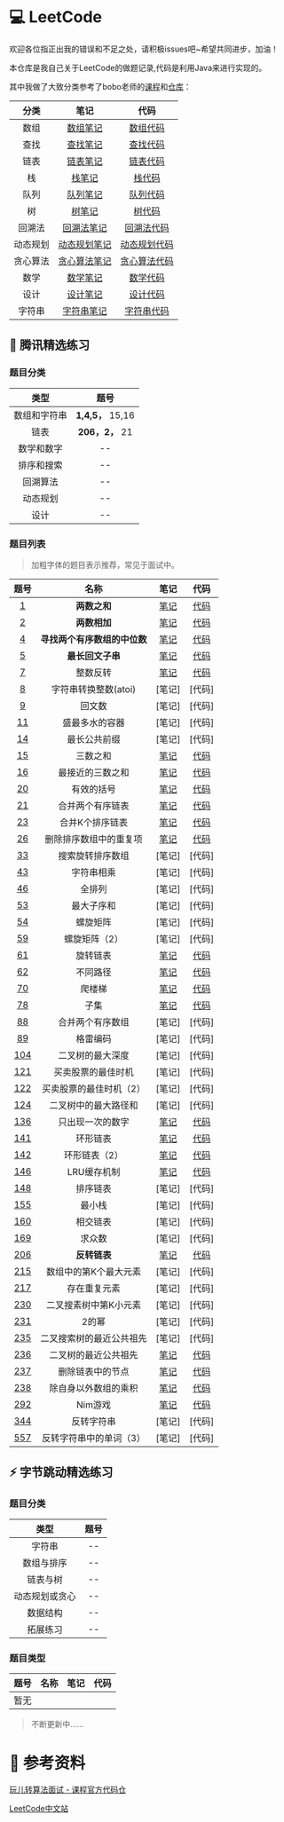 # :computer: LeetCode

欢迎各位指正出我的错误和不足之处，请积极issues吧~希望共同进步，加油！

本仓库是我自己关于LeetCode的做题记录,代码是利用Java来进行实现的。


其中我做了大致分类参考了bobo老师的[课程](https://coding.imooc.com/class/82.html)和[仓库](https://github.com/liuyubobobo/Play-with-Algorithm-Interview)：

| 分类 |  笔记 | 代码 |
| :--: | :--: | :--: |
| 数组 | [数组笔记](https://github.com/IvanLu1024/LeetCode/blob/master/notes/array.md)| [数组代码](https://github.com/IvanLu1024/LeetCode/tree/master/src/array) |
| 查找 | [查找笔记](https://github.com/IvanLu1024/LeetCode/blob/master/notes/findTable.md) | [查找代码](https://github.com/IvanLu1024/LeetCode/tree/master/src/find)|
| 链表 | [链表笔记](https://github.com/IvanLu1024/LeetCode/blob/master/notes/linkedList.md)| [链表代码](https://github.com/IvanLu1024/LeetCode/tree/master/src/linkedList)|
| 栈 | [栈笔记](https://github.com/IvanLu1024/LeetCode/blob/master/notes/stack.md)| [栈代码](https://github.com/IvanLu1024/LeetCode/tree/master/src/stack)|
| 队列 | [队列笔记](https://github.com/IvanLu1024/LeetCode/tree/master/src/queue)| [队列代码](https://github.com/IvanLu1024/LeetCode/tree/master/src/queue)|
| 树 | [树笔记](https://github.com/IvanLu1024/LeetCode/blob/master/notes/tree.md) | [树代码](https://github.com/IvanLu1024/LeetCode/tree/master/src/tree)|
| 回溯法 | [回溯法笔记](https://github.com/IvanLu1024/LeetCode/blob/master/notes/backTrack.md)| [回溯法代码](https://github.com/IvanLu1024/LeetCode/tree/master/src/backTrack)|
| 动态规划 | [动态规划笔记](https://github.com/IvanLu1024/LeetCode/blob/master/notes/dp.md)| [动态规划代码](https://github.com/IvanLu1024/LeetCode/tree/master/src/dp)|
| 贪心算法 | [贪心算法笔记](https://github.com/IvanLu1024/LeetCode/blob/master/notes/greedy.md)| [贪心算法代码](https://github.com/IvanLu1024/LeetCode/tree/master/src/greedy)|
| 数学 | [数学笔记](https://github.com/IvanLu1024/LeetCode/blob/master/notes/math.md)| [数学代码](https://github.com/IvanLu1024/LeetCode/tree/master/src/math)|
| 设计 | [设计笔记](https://github.com/IvanLu1024/LeetCode/blob/master/notes/design.md)| [设计代码](https://github.com/IvanLu1024/LeetCode/tree/master/src/design)|
| 字符串 | [字符串笔记](https://github.com/IvanLu1024/LeetCode/blob/master/notes/string.md)| [字符串代码](https://github.com/IvanLu1024/LeetCode/tree/master/src/string)|


## :penguin: 腾讯精选练习
### 题目分类
| 类型 | 题号 | 
| :--: | :--: | 
|数组和字符串| **1,4,5，** 15,16 |
|链表| **206，2，** 21|
|数学和数字| -- |
|排序和搜索| -- |
|回溯算法| -- |
|动态规划| -- |
|设计| -- |


### 题目列表

>加粗字体的题目表示推荐，常见于面试中。

| 题号 | 名称 | 笔记 | 代码 |
| :--: | :--: | :--: | :--: |
| [1](https://leetcode-cn.com/problems/two-sum/) | **两数之和** | [笔记](https://github.com/IvanLu1024/LeetCode/blob/master/notes/findTable.md#1) | [代码](https://github.com/IvanLu1024/LeetCode/blob/master/src/linkedList/Solution2.java) |
| [2](https://leetcode-cn.com/problems/add-two-numbers/description/) | **两数相加** | [笔记](https://github.com/IvanLu1024/LeetCode/blob/master/notes/linkedList.md#2) | [代码](https://github.com/IvanLu1024/LeetCode/blob/master/src/linkedList/Solution2.java) |
| [4](https://leetcode-cn.com/problems/median-of-two-sorted-arrays/description/) | **寻找两个有序数组的中位数** | [笔记](https://github.com/IvanLu1024/LeetCode/blob/master/notes/array.md#4) | [代码](https://github.com/IvanLu1024/LeetCode/blob/master/src/array/Solution4.java) |
| [5](https://leetcode-cn.com/problems/longest-palindromic-substring/description/) | **最长回文子串** |  [笔记](https://github.com/IvanLu1024/LeetCode/blob/master/notes/dp.md#5) | [代码](https://github.com/IvanLu1024/LeetCode/blob/master/src/dp/Solution5.java) |
| [7](https://leetcode-cn.com/problems/reverse-integer/description/) | 整数反转 | [笔记]() | [代码]() |
| [8](https://leetcode-cn.com/problems/string-to-integer-atoi/description/) | 字符串转换整数(atoi) |  [笔记] | [代码] |
| [9](https://leetcode-cn.com/problems/palindrome-number/description/) | 回文数 |  [笔记] | [代码] |
| [11](https://leetcode-cn.com/problems/container-with-most-water/description/) | 盛最多水的容器 |  [笔记] | [代码] |
| [14](https://leetcode-cn.com/problems/longest-common-prefix/description/) | 最长公共前缀 |  [笔记] | [代码] |
| [15](https://leetcode-cn.com/problems/3sum/description/) | 三数之和 |  [笔记](https://github.com/IvanLu1024/LeetCode/blob/master/notes/findTable.md#15) | [代码](https://github.com/IvanLu1024/LeetCode/blob/master/src/find/Solution15.java) |
| [16](https://leetcode-cn.com/problems/3sum-closest/description/) | 最接近的三数之和 |  [笔记](https://github.com/IvanLu1024/LeetCode/blob/master/notes/findTable.md#16) | [代码](https://github.com/IvanLu1024/LeetCode/blob/master/src/find/Solution16.java) |
| [20]() | 有效的括号 | [笔记]() | [代码]() |
| [21](https://leetcode-cn.com/problems/merge-two-sorted-lists/) | 合并两个有序链表| [笔记]() | [代码](https://github.com/IvanLu1024/LeetCode/blob/master/src/linkedList/Solution21.java) |
| [23]() | 合并K个排序链表|  [笔记]() | [代码]() |
| [26]() | 删除排序数组中的重复项 | [笔记]() | [代码]() |
| [33]() | 搜索旋转排序数组 |  [笔记] | [代码] |
| [43]() | 字符串相乘 |  [笔记] | [代码] |
| [46]() | 全排列 |  [笔记] | [代码] |
| [53]() | 最大子序和 |  [笔记] | [代码] |
| [54]() | 螺旋矩阵 |  [笔记] | [代码] |
| [59]() | 螺旋矩阵（2） |  [笔记] | [代码] |
| [61]() | 旋转链表 | [笔记](https://github.com/IvanLu1024/LeetCode/blob/master/notes/linkedList.md#2) | [代码](https://github.com/IvanLu1024/LeetCode/blob/master/src/linkedList/Solution2.java) |
| [62]() | 不同路径 | [笔记](https://github.com/IvanLu1024/LeetCode/blob/master/notes/array.md#4) | [代码](https://github.com/IvanLu1024/LeetCode/blob/master/src/array/Solution4.java) |
| [70]() | 爬楼梯 |  [笔记](https://github.com/IvanLu1024/LeetCode/blob/master/notes/dp.md#5) | [代码](https://github.com/IvanLu1024/LeetCode/blob/master/src/dp/Solution5.java) |
| [78]() | 子集 | [笔记]() | [代码]() |
| [88]() | 合并两个有序数组 |  [笔记] | [代码] |
| [89]() | 格雷编码 |  [笔记] | [代码] |
| [104]() | 二叉树的最大深度 |  [笔记] | [代码] |
| [121]() | 买卖股票的最佳时机 |  [笔记] | [代码] |
| [122]() | 买卖股票的最佳时机（2） |  [笔记] | [代码] |
| [124]() | 二叉树中的最大路径和 |  [笔记] | [代码] |
| [136]() | 只出现一次的数字 | [笔记]() | [代码]() |
| [141]() | 环形链表| [笔记]() | [代码]() |
| [142]() | 环形链表（2）|  [笔记]() | [代码]() |
| [146]() | LRU缓存机制 | [笔记]() | [代码]() |
| [148]() | 排序链表 |  [笔记] | [代码] |
| [155]() | 最小栈 |  [笔记] | [代码] |
| [160]() | 相交链表 |  [笔记] | [代码] |
| [169]() | 求众数 |  [笔记] | [代码] |
| [206](https://leetcode-cn.com/problems/reverse-linked-list/) | **反转链表** |  [笔记](https://github.com/IvanLu1024/LeetCode/blob/master/notes/linkedList.md#206) | [代码](https://github.com/IvanLu1024/LeetCode/blob/master/src/linkedList/Solution206.java) |
| [215]() | 数组中的第K个最大元素 |  [笔记] | [代码] |
| [217]() | 存在重复元素 |  [笔记] | [代码] |
| [230]() | 二叉搜素树中第K小元素 |  [笔记] | [代码] |
| [231]() | 2的幂 |  [笔记] | [代码] |
| [235]() | 二叉搜索树的最近公共祖先 |  [笔记] | [代码] |
| [236]() | 二叉树的最近公共祖先 | [笔记]() | [代码]() |
| [237]() | 删除链表中的节点| [笔记]() | [代码]() |
| [238]() | 除自身以外数组的乘积|  [笔记]() | [代码]() |
| [292]() | Nim游戏 | [笔记]() | [代码]() |
| [344]() | 反转字符串 |  [笔记] | [代码] |
| [557]() | 反转字符串中的单词（3） |  [笔记] | [代码] |


## :zap: 字节跳动精选练习
### 题目分类
| 类型 | 题号 | 
| :--: | :--: |
|字符串| -- |
|数组与排序| -- |
|链表与树| -- |
|动态规划或贪心| -- |
|数据结构| -- |
|拓展练习| -- |
### 题目类型
| 题号 | 名称 | 笔记 | 代码 |
| :--: | :--: | :--: | :--: |
|暂无| | | |


>不断更新中……
# :bookmark: 参考资料
[玩儿转算法面试 - 课程官方代码仓](https://github.com/liuyubobobo/Play-with-Algorithm-Interview)

[LeetCode中文站](https://leetcode-cn.com/)

